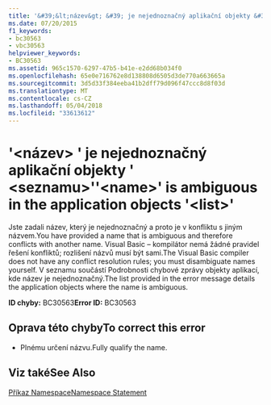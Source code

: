 ```yaml
---
title: '&#39;&lt;název&gt; &#39; je nejednoznačný aplikační objekty &#39; &lt;seznamu&gt;&#39;'
ms.date: 07/20/2015
f1_keywords:
- bc30563
- vbc30563
helpviewer_keywords:
- BC30563
ms.assetid: 965c1570-6297-47b5-b41e-e2dd68b034f0
ms.openlocfilehash: 65e0e716762e8d138808d6505d3de770a663665a
ms.sourcegitcommit: 3d5d33f384eeba41b2dff79d096f47ccc8d8f03d
ms.translationtype: MT
ms.contentlocale: cs-CZ
ms.lasthandoff: 05/04/2018
ms.locfileid: "33613612"
---
```

# <a name="39ltnamegt39-is-ambiguous-in-the-application-objects-39ltlistgt39"></a><span data-ttu-id="6cd0f-102">&#39;&lt;název&gt; &#39; je nejednoznačný aplikační objekty &#39; &lt;seznamu&gt;&#39;</span><span class="sxs-lookup"><span data-stu-id="6cd0f-102">&#39;&lt;name&gt;&#39; is ambiguous in the application objects &#39;&lt;list&gt;&#39;</span></span>
<span data-ttu-id="6cd0f-103">Jste zadali název, který je nejednoznačný a proto je v konfliktu s jiným názvem.</span><span class="sxs-lookup"><span data-stu-id="6cd0f-103">You have provided a name that is ambiguous and therefore conflicts with another name.</span></span> <span data-ttu-id="6cd0f-104">Visual Basic – kompilátor nemá žádné pravidel řešení konfliktů; rozlišení názvů musí být sami.</span><span class="sxs-lookup"><span data-stu-id="6cd0f-104">The Visual Basic compiler does not have any conflict resolution rules; you must disambiguate names yourself.</span></span> <span data-ttu-id="6cd0f-105">V seznamu součástí Podrobnosti chybové zprávy objekty aplikací, kde název je nejednoznačný.</span><span class="sxs-lookup"><span data-stu-id="6cd0f-105">The list provided in the error message details the application objects where the name is ambiguous.</span></span>  
  
 <span data-ttu-id="6cd0f-106">**ID chyby:** BC30563</span><span class="sxs-lookup"><span data-stu-id="6cd0f-106">**Error ID:** BC30563</span></span>  
  
## <a name="to-correct-this-error"></a><span data-ttu-id="6cd0f-107">Oprava této chyby</span><span class="sxs-lookup"><span data-stu-id="6cd0f-107">To correct this error</span></span>  
  
-   <span data-ttu-id="6cd0f-108">Plnému určení názvu.</span><span class="sxs-lookup"><span data-stu-id="6cd0f-108">Fully qualify the name.</span></span>  
  
## <a name="see-also"></a><span data-ttu-id="6cd0f-109">Viz také</span><span class="sxs-lookup"><span data-stu-id="6cd0f-109">See Also</span></span>  
 [<span data-ttu-id="6cd0f-110">Příkaz Namespace</span><span class="sxs-lookup"><span data-stu-id="6cd0f-110">Namespace Statement</span></span>](../../visual-basic/language-reference/statements/namespace-statement.md)
